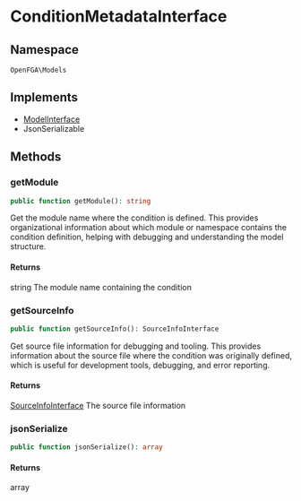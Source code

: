 # ConditionMetadataInterface


## Namespace
`OpenFGA\Models`

## Implements
* [ModelInterface](Models/ModelInterface.md)
* JsonSerializable



## Methods
### getModule


```php
public function getModule(): string
```

Get the module name where the condition is defined. This provides organizational information about which module or namespace contains the condition definition, helping with debugging and understanding the model structure.


#### Returns
string
 The module name containing the condition

### getSourceInfo


```php
public function getSourceInfo(): SourceInfoInterface
```

Get source file information for debugging and tooling. This provides information about the source file where the condition was originally defined, which is useful for development tools, debugging, and error reporting.


#### Returns
[SourceInfoInterface](Models/SourceInfoInterface.md)
 The source file information

### jsonSerialize


```php
public function jsonSerialize(): array
```



#### Returns
array

